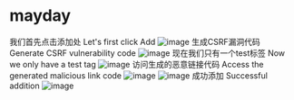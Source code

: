 # mayday
我们首先点击添加处
Let's first click Add
![image](https://github.com/user-attachments/assets/c152525a-8209-4f5f-a42f-ed5a21e4e8d0)
生成CSRF漏洞代码
Generate CSRF vulnerability code
![image](https://github.com/user-attachments/assets/0f6c0065-ab6d-4d30-a997-f041165dc076)
现在我们只有一个test标签
Now we only have a test tag
![image](https://github.com/user-attachments/assets/1019ced6-3910-4894-bc2b-ec71eb520a3c)
访问生成的恶意链接代码
Access the generated malicious link code
![image](https://github.com/user-attachments/assets/01be099e-7c6c-4f8a-9ff6-1697823156e4)
![image](https://github.com/user-attachments/assets/7b92b213-2852-4e95-a3ea-57da3271bdd6)
成功添加
Successful addition
![image](https://github.com/user-attachments/assets/215ce39f-4573-4034-a277-d143b03fd72a)
